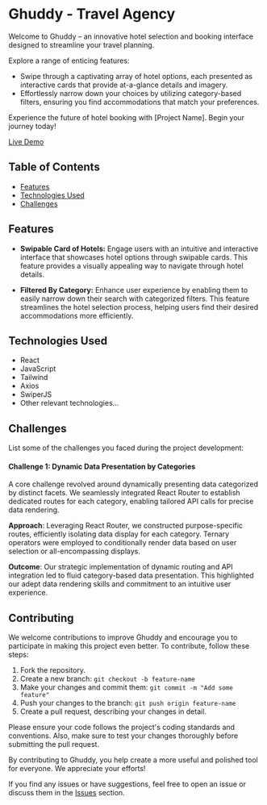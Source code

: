 # Ghuddy - Travel Agency

Welcome to Ghuddy – an innovative hotel selection and booking interface designed to streamline your travel planning.

Explore a range of enticing features:

- Swipe through a captivating array of hotel options, each presented as interactive cards that provide at-a-glance details and imagery.
- Effortlessly narrow down your choices by utilizing category-based filters, ensuring you find accommodations that match your preferences.

Experience the future of hotel booking with [Project Name]. Begin your journey today!

[Live Demo](https://ghuddy.netlify.app/)


## Table of Contents

- [Features](#features)
- [Technologies Used](#technologies-used)
- [Challenges](#challenges)

## Features

- **Swipable Card of Hotels:** Engage users with an intuitive and interactive interface that showcases hotel options through swipable cards. This feature provides a visually appealing way to navigate through hotel details.

- **Filtered By Category:** Enhance user experience by enabling them to easily narrow down their search with categorized filters. This feature streamlines the hotel selection process, helping users find their desired accommodations more efficiently.


## Technologies Used

- React
- JavaScript
- Tailwind
- Axios
- SwiperJS
- Other relevant technologies...

## Challenges

List some of the challenges you faced during the project development:

#### Challenge 1: Dynamic Data Presentation by Categories
A core challenge revolved around dynamically presenting data categorized by distinct facets. We seamlessly integrated React Router to establish dedicated routes for each category, enabling tailored API calls for precise data rendering.

**Approach**: Leveraging React Router, we constructed purpose-specific routes, efficiently isolating data display for each category. Ternary operators were employed to conditionally render data based on user selection or all-encompassing displays.

**Outcome**: Our strategic implementation of dynamic routing and API integration led to fluid category-based data presentation. This highlighted our adept data rendering skills and commitment to an intuitive user experience.

## Contributing

We welcome contributions to improve Ghuddy and encourage you to participate in making this project even better. To contribute, follow these steps:

1. Fork the repository.
2. Create a new branch: `git checkout -b feature-name`
3. Make your changes and commit them: `git commit -m "Add some feature"`
4. Push your changes to the branch: `git push origin feature-name`
5. Create a pull request, describing your changes in detail.

Please ensure your code follows the project's coding standards and conventions. Also, make sure to test your changes thoroughly before submitting the pull request.

By contributing to Ghuddy, you help create a more useful and polished tool for everyone. We appreciate your efforts!

If you find any issues or have suggestions, feel free to open an issue or discuss them in the [Issues](https://github.com/Mohiuddin-64bit/Ghuddy/issues) section.

